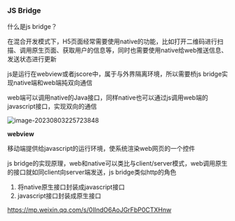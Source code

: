### JS Bridge

什么是js bridge？

在混合开发模式下，H5页面经常需要使用native的功能，比如打开二维码进行扫描、调用原生页面、获取用户的信息等，同时也需要使用native给web推送信息、发送状态进行更新

js是运行在webview或者jscore中，属于与外界隔离环境，所以需要桥js bridge实现native端和web端扽双向通信

web端可以调用native的Java接口，同样native也可以通过js调用web端的javascript接口，实现双向的通信

![image-20230803225723848](/Users/snowfly96/Documents/GitHub/front-end-code/CSBasics/assets/image-20230803225723848.png)

**webview**

移动端提供给javascript的运行环境，使系统渲染web网页的一个控件



js bridge的实现原理，web和native可以类比与client/server模式，web调用原生的接口就如同client向server端发送，js bridge类似http的角色

1. 将native原生接口封装成javascript接口
2. javascript接口封装成原生接口

https://mp.weixin.qq.com/s/0IIndO6AoJGrFbP0CTXHnw